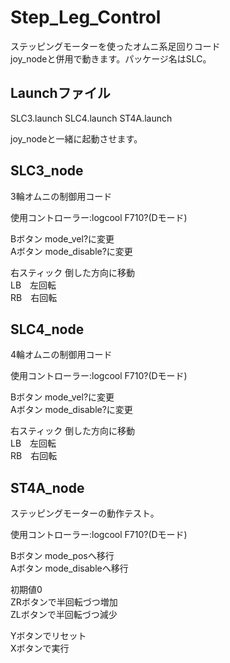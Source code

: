# Step_Leg_Control
ステッピングモーターを使ったオムニ系足回りコード  
joy_nodeと併用で動きます。パッケージ名はSLC。  

## Launchファイル
SLC3.launch
SLC4.launch
ST4A.launch

joy_nodeと一緒に起動させます。


## SLC3_node
3輪オムニの制御用コード  

使用コントローラー:logcool F710?(Dモード)  

Bボタン mode_vel?に変更  
Aボタン mode_disable?に変更  

右スティック 倒した方向に移動   
LB　左回転  
RB　右回転  

## SLC4_node
4輪オムニの制御用コード  

使用コントローラー:logcool F710?(Dモード)  

Bボタン mode_vel?に変更  
Aボタン mode_disable?に変更  

右スティック 倒した方向に移動   
LB　左回転  
RB　右回転  

## ST4A_node
ステッピングモーターの動作テスト。

使用コントローラー:logcool F710?(Dモード) 

Bボタン mode_posへ移行  
Aボタン mode_disableへ移行  

初期値0  
ZRボタンで半回転づつ増加  
ZLボタンで半回転づつ減少  

Yボタンでリセット  
Xボタンで実行  
